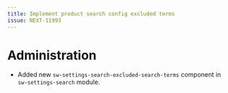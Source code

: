 ```yaml
---
title: Implement product search config excluded terms
issue: NEXT-11993
---
```

# Administration
* Added new `sw-settings-search-excluded-search-terms` component in `sw-settings-search` module.
